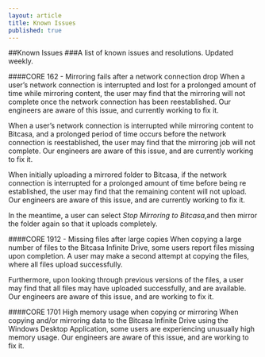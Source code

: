 ```yaml
---
layout: article
title: Known Issues
published: true
---
```


##Known Issues
###A list of known issues and resolutions. Updated weekly.

####CORE 162 - Mirroring fails after a network connection drop
When a user’s network connection is interrupted and lost for a prolonged amount of time while mirroring content, the user may find that the mirroring will not complete once the network connection has been reestablished. Our engineers are aware of this issue, and currently working to fix it.

When a user’s network connection is interrupted while mirroring content to Bitcasa, and a prolonged period of time occurs before the network connection is reestablished, the user may find that the mirroring job will not complete. Our engineers are aware of this issue, and are currently working to fix it. 


When initially uploading a mirrored folder to Bitcasa, if the network connection is interrupted for a prolonged amount of time before being re established, the user may find that the remaining content will not upload. Our engineers are aware of this issue, and are currently working to fix it.

In the meantime, a user can select *Stop Mirroring to Bitcasa*,and then mirror the folder again so that it uploads completely.

####CORE 1912 - Missing files after large copies
When copying a large number of files to the Bitcasa Infinite Drive, some users report files missing upon completion. A user may make a second attempt at copying the files, where all files upload successfully. 

Furthermore, upon looking through previous versions of the files, a user may find that all files may have uploaded successfully, and are available. Our engineers are aware of this issue, and are working to fix it.


####CORE 1701 High memory usage when copying or mirroring
When copying and/or mirroring data to the Bitcasa Infinite Drive using the Windows Desktop Application, some users are experiencing unusually high memory usage. Our engineers are aware of this issue, and are working to fix it.





